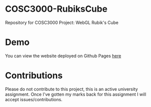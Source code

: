 # COSC3000-RubiksCube
Repository for COSC3000 Project: WebGL Rubik's Cube

# Demo
You can view the website deployed on Github Pages [here](https://cameronaavik.github.io/COSC3000-RubiksCube/)

# Contributions
Please do not contribute to this project, this is an active university assignment. Once I've gotten my marks back for this assignment I will accept issues/contributions.